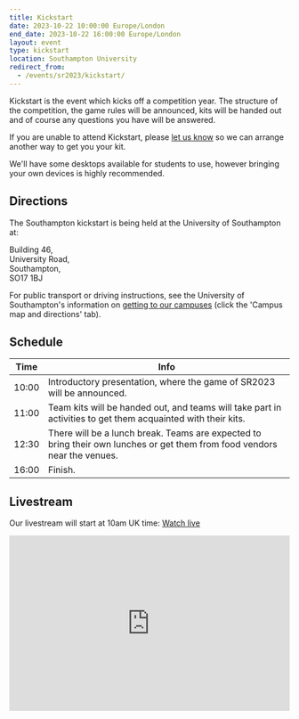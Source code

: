 ```yaml
---
title: Kickstart
date: 2023-10-22 10:00:00 Europe/London
end_date: 2023-10-22 16:00:00 Europe/London
layout: event
type: kickstart
location: Southampton University
redirect_from:
  - /events/sr2023/kickstart/
---
```


Kickstart is the event which kicks off a competition year. The structure of the
competition, the game rules will be announced, kits will be handed out and of
course any questions you have will be answered.

If you are unable to attend Kickstart, please [let us know][teams-contact] so we
can arrange another way to get you your kit.

We'll have some desktops available for students to use, however bringing your
own devices is highly recommended.

## Directions

The Southampton kickstart is being held at the University of Southampton at:

Building 46,<br>
University Road,<br>
Southampton,<br>
SO17 1BJ

For public transport or driving instructions, see the University of
Southampton's information on [getting to our campuses][soton-campus-directions]
(click the 'Campus map and directions' tab).

## Schedule

| Time  | Info |
|-------|------|
| 10:00 | Introductory presentation, where the game of SR2023 will be announced. |
| 11:00 | Team kits will be handed out, and teams will take part in activities to get them acquainted with their kits. |
| 12:30 | There will be a lunch break. Teams are expected to bring their own lunches or get them from food vendors near the venues. |
| 16:00 | Finish. |

[teams-contact]: mailto:teams@studentrobotics.org
[soton-campus-directions]: https://www.southampton.ac.uk/student-life/campuses/highfield

## Livestream

Our livestream will start at <time datetime="2023-10-22T10:00:00+01:00" title="Sun, 22 Oct 2023 10:00:00 +0100">10am UK time</time>: [Watch live](https://www.youtube.com/watch?v=FVnNv5GSpyQ)

<iframe title="Livestream of the Kickstart Event" width="100%" height="315" src="https://www.youtube.com/embed/FVnNv5GSpyQ" frameborder="0" allow="accelerometer; autoplay; encrypted-media; gyroscope; picture-in-picture" allowfullscreen></iframe>
